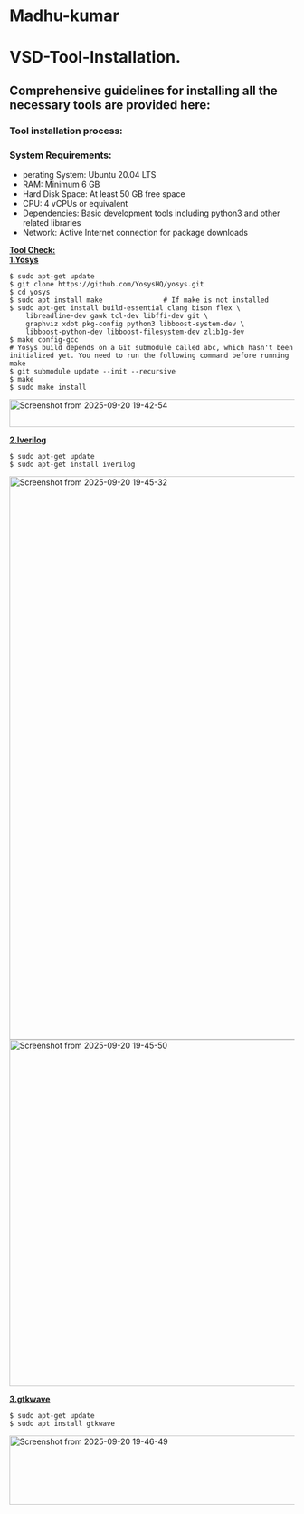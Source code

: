 # Madhu-kumar
# VSD-Tool-Installation.  
## **Comprehensive guidelines for installing all the necessary tools are provided here:**  
### **Tool installation process:**  
### **System Requirements:**   
- perating System: Ubuntu 20.04 LTS  
- RAM: Minimum 6 GB  
- Hard Disk Space: At least 50 GB free space  
- CPU: 4 vCPUs or equivalent  
- Dependencies: Basic development tools including python3 and other related libraries  
- Network: Active Internet connection for package downloads  
    
<u>**Tool Check:**</u>  
<u>**1.Yosys**</u>  
```
$ sudo apt-get update
$ git clone https://github.com/YosysHQ/yosys.git
$ cd yosys
$ sudo apt install make               # If make is not installed
$ sudo apt-get install build-essential clang bison flex \
    libreadline-dev gawk tcl-dev libffi-dev git \
    graphviz xdot pkg-config python3 libboost-system-dev \
    libboost-python-dev libboost-filesystem-dev zlib1g-dev
$ make config-gcc
# Yosys build depends on a Git submodule called abc, which hasn't been initialized yet. You need to run the following command before running make
$ git submodule update --init --recursive
$ make 
$ sudo make install
```  
 <img width="789" height="49" alt="Screenshot from 2025-09-20 19-42-54" src="https://github.com/user-attachments/assets/bf38a8ab-4a98-4d2e-b08b-ba06bf2048e7" />
    

<u>**2.Iverilog**</u>
```
$ sudo apt-get update
$ sudo apt-get install iverilog
```
<img width="739" height="994" alt="Screenshot from 2025-09-20 19-45-32" src="https://github.com/user-attachments/assets/bbc64fe4-7500-4cbb-9ee4-4e4f1133014f" />
<img width="732" height="612" alt="Screenshot from 2025-09-20 19-45-50" src="https://github.com/user-attachments/assets/8fd84950-5cd4-4173-a368-5ead231e9109" />

<u>**3.gtkwave**</u>
```
$ sudo apt-get update
$ sudo apt install gtkwave
```
<img width="807" height="122" alt="Screenshot from 2025-09-20 19-46-49" src="https://github.com/user-attachments/assets/1d9dec23-57c7-4485-9df3-8733c27a4ef9" />

